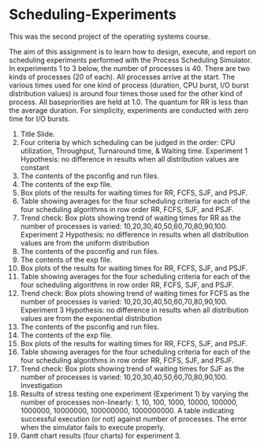 # Scheduling-Experiments
This was the second project of the operating systems course.

The aim of this assignment is to learn how to design, execute, and report on scheduling experiments performed with the Process Scheduling Simulator.
In experiments 1 to 3 below, the number of processes is 40. There are two kinds of processes (20 of each). All processes arrive at the start. The various times used for one kind of process (duration, CPU burst, I/O burst distribution values) is around four times those used for the other kind of process. All basepriorities are held at 1.0. The quantum for RR is less than the average duration. For simplicity, experiments are conducted with zero time for I/O bursts.
1. Title Slide. 
2. Four criteria by which scheduling can be judged in the order: CPU utilization, Throughput, Turnaround time, & Waiting time.
Experiment 1 Hypothesis:
no difference in results when all distribution values are constant
3. The contents of the psconfig and run files.
4. The contents of the exp file.
5. Box plots of the results for waiting times for RR, FCFS, SJF, and PSJF.
6. Table showing averages for the four scheduling criteria for each
of the four scheduling algorithms in row order RR, FCFS, SJF, and PSJF.
7. Trend check: Box plots showing trend of waiting times for RR as the number of processes is varied:
10,20,30,40,50,60,70,80,90,100.
Experiment 2 Hypothesis:
no difference in results when all distribution values are from the uniform distribution
8. The contents of the psconfig and run files.
9. The contents of the exp file.
10. Box plots of the results for waiting times for RR, FCFS, SJF, and PSJF.
11. Table showing averages for the four scheduling criteria for each
of the four scheduling algorithms in row order RR, FCFS, SJF, and PSJF.
12. Trend check: Box plots showing trend of waiting times for FCFS as the number of processes is varied:
10,20,30,40,50,60,70,80,90,100.
Experiment 3 Hypothesis:
no difference in results when all distribution values are from the exponential distribution
13. The contents of the psconfig and run files.
14. The contents of the exp file.
15. Box plots of the results for waiting times for RR, FCFS, SJF, and PSJF.
16. Table showing averages for the four scheduling criteria for each of the four scheduling algorithms in row order RR, FCFS, SJF, and PSJF.
17. Trend check: Box plots showing trend of waiting times for SJF as the number of processes is varied: 10,20,30,40,50,60,70,80,90,100.
Investigation
18. Results of stress testing one experiment (Experiment 1) by varying the number of processes non-linearly: 1, 10, 100, 1000, 10000, 100000, 1000000, 10000000, 100000000, 1000000000. A table indicating successful execution (or not) against number of processes. The error when the simulator fails to execute properly.
19. Gantt chart results (four charts) for experiment 3. 



